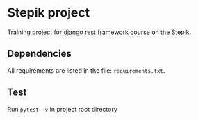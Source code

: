 # Stepik project

Training project for [django rest framework course on the Stepik](<https://stepik.org/course/73594>).

## Dependencies

All requirements are listed in the file: `requirements.txt`.


## Test  

Run ```pytest -v``` in project root directory 
